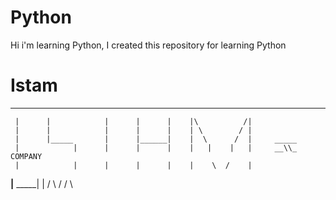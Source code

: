 # Python
 Hi i'm learning Python, I created this repository for learning Python




 
# Istam
 _________  _______  _________  ________
     |      |            |      |      |    |\          /|         
     |      |            |      |      |    | \        / |           
     |      |_____       |      |______|    |  \      /  |     _____        
     |            |      |      |      |    |   |    |   |     __\\_  COMPANY     
     |            |      |      |      |    |    \  /    |       
 ____|____   _____|      |     /        \  /      \/      \     


